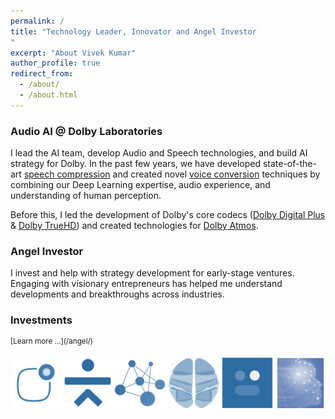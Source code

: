 ```yaml
---
permalink: /
title: "Technology Leader, Innovator and Angel Investor
"
excerpt: "About Vivek Kumar"
author_profile: true
redirect_from: 
  - /about/
  - /about.html
---
```


### Audio AI @ Dolby Laboratories
I lead the AI team, develop Audio and Speech technologies, and build AI strategy for Dolby. In the past few years, we have developed state-of-the-art [speech compression](https://arxiv.org/abs/1811.03021) and created novel [voice conversion](https://www.isca-speech.org/archive/Interspeech_2018/abstracts/1121.html) techniques by combining our Deep Learning expertise, audio experience, and understanding of human perception.

Before this, I led the development of Dolby's core codecs ([Dolby Digital Plus](https://www.dolby.com/us/en/technologies/dolby-digital-plus.html) & [Dolby TrueHD](https://www.dolby.com/us/en/technologies/dolby-truehd.html)) and created technologies for [Dolby Atmos](https://www.dolby.com/us/en/technologies/home/dolby-atmos.html). 

### Angel Investor
I invest and help with strategy development for early-stage ventures. Engaging with visionary entrepreneurs has helped me understand developments and breakthroughs across industries. 

### Investments
<sup> 
	[Learn more ...](/angel/)
</sup>

[![Investments](/images/portfolio_mini.png "Investments")](/angel/)
